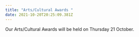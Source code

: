 ```yaml
---
title: "Arts/Cultural Awards "
date: 2021-10-20T20:25:09.381Z
---
```

Our Arts/Cultural Awards will be held on Thursday 21 October.
 